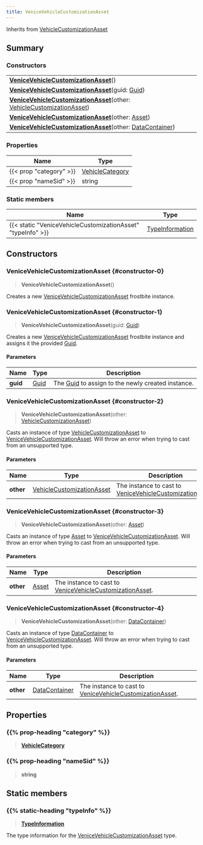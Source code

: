 ```yaml
---
title: VeniceVehicleCustomizationAsset
---
```


Inherits from [VehicleCustomizationAsset](/vext/ref/fb/vehiclecustomizationasset)

## Summary

### Constructors

|  |
| --- |
| **[VeniceVehicleCustomizationAsset](#constructor-0)**() |
| **[VeniceVehicleCustomizationAsset](#constructor-1)**(guid: [Guid](/vext/ref/shared/type/guid)) |
| **[VeniceVehicleCustomizationAsset](#constructor-2)**(other: [VehicleCustomizationAsset](/vext/ref/fb/vehiclecustomizationasset)) |
| **[VeniceVehicleCustomizationAsset](#constructor-3)**(other: [Asset](/vext/ref/fb/asset)) |
| **[VeniceVehicleCustomizationAsset](#constructor-4)**(other: [DataContainer](/vext/ref/shared/type/datacontainer)) |

### Properties

| Name | Type |
| ---- | ---- |
| {{< prop "category" >}} | [VehicleCategory](/vext/ref/fb/vehiclecategory) |
| {{< prop "nameSid" >}} | string |

### Static members

| Name | Type |
| ---- | ---- |
| {{< static "VeniceVehicleCustomizationAsset" "typeInfo" >}} | [TypeInformation](/vext/ref/shared/type/typeinformation) |

## Constructors

### VeniceVehicleCustomizationAsset {#constructor-0}

> **VeniceVehicleCustomizationAsset**()

Creates a new [VeniceVehicleCustomizationAsset](/vext/ref/fb/venicevehiclecustomizationasset) frostbite instance.

### VeniceVehicleCustomizationAsset {#constructor-1}

> **VeniceVehicleCustomizationAsset**(guid: [Guid](/vext/ref/shared/type/guid))

Creates a new [VeniceVehicleCustomizationAsset](/vext/ref/fb/venicevehiclecustomizationasset) frostbite instance and assigns it the provided [Guid](/vext/ref/shared/type/guid).

#### Parameters

| Name | Type | Description |
| ---- | ---- | ----------- |
| **guid** | [Guid](/vext/ref/shared/type/guid) | The [Guid](/vext/ref/shared/type/guid) to assign to the newly created instance. |

### VeniceVehicleCustomizationAsset {#constructor-2}

> **VeniceVehicleCustomizationAsset**(other: [VehicleCustomizationAsset](/vext/ref/fb/vehiclecustomizationasset))

Casts an instance of type [VehicleCustomizationAsset](/vext/ref/fb/vehiclecustomizationasset) to [VeniceVehicleCustomizationAsset](/vext/ref/fb/venicevehiclecustomizationasset). Will throw an error when trying to cast from an unsupported type.

#### Parameters

| Name | Type | Description |
| ---- | ---- | ----------- |
| **other** | [VehicleCustomizationAsset](/vext/ref/fb/vehiclecustomizationasset) | The instance to cast to [VeniceVehicleCustomizationAsset](/vext/ref/fb/venicevehiclecustomizationasset). |

### VeniceVehicleCustomizationAsset {#constructor-3}

> **VeniceVehicleCustomizationAsset**(other: [Asset](/vext/ref/fb/asset))

Casts an instance of type [Asset](/vext/ref/fb/asset) to [VeniceVehicleCustomizationAsset](/vext/ref/fb/venicevehiclecustomizationasset). Will throw an error when trying to cast from an unsupported type.

#### Parameters

| Name | Type | Description |
| ---- | ---- | ----------- |
| **other** | [Asset](/vext/ref/fb/asset) | The instance to cast to [VeniceVehicleCustomizationAsset](/vext/ref/fb/venicevehiclecustomizationasset). |

### VeniceVehicleCustomizationAsset {#constructor-4}

> **VeniceVehicleCustomizationAsset**(other: [DataContainer](/vext/ref/shared/type/datacontainer))

Casts an instance of type [DataContainer](/vext/ref/shared/type/datacontainer) to [VeniceVehicleCustomizationAsset](/vext/ref/fb/venicevehiclecustomizationasset). Will throw an error when trying to cast from an unsupported type.

#### Parameters

| Name | Type | Description |
| ---- | ---- | ----------- |
| **other** | [DataContainer](/vext/ref/shared/type/datacontainer) | The instance to cast to [VeniceVehicleCustomizationAsset](/vext/ref/fb/venicevehiclecustomizationasset). |

## Properties

### {{% prop-heading "category" %}}

> **[VehicleCategory](/vext/ref/fb/vehiclecategory)**

### {{% prop-heading "nameSid" %}}

> **string**

## Static members

### {{% static-heading "typeInfo" %}}

> **[TypeInformation](/vext/ref/shared/type/typeinformation)**

The type information for the [VeniceVehicleCustomizationAsset](/vext/ref/fb/venicevehiclecustomizationasset) type.

